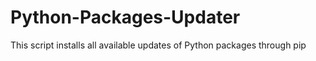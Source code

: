 # Python-Packages-Updater
This script installs all available updates of Python packages through pip
